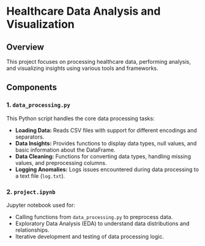 # Healthcare Data Analysis and Visualization

## Overview

This project focuses on processing healthcare data, performing analysis, and visualizing insights using various tools and frameworks.

## Components

### 1. `data_processing.py`

This Python script handles the core data processing tasks:
- **Loading Data:** Reads CSV files with support for different encodings and separators.
- **Data Insights:** Provides functions to display data types, null values, and basic information about the DataFrame.
- **Data Cleaning:** Functions for converting data types, handling missing values, and preprocessing columns.
- **Logging Anomalies:** Logs issues encountered during data processing to a text file (`log.txt`).


### 2. `project.ipynb`

Jupyter notebook used for:
- Calling functions from `data_processing.py` to preprocess data.
- Exploratory Data Analysis (EDA) to understand data distributions and relationships.
- Iterative development and testing of data processing logic.
